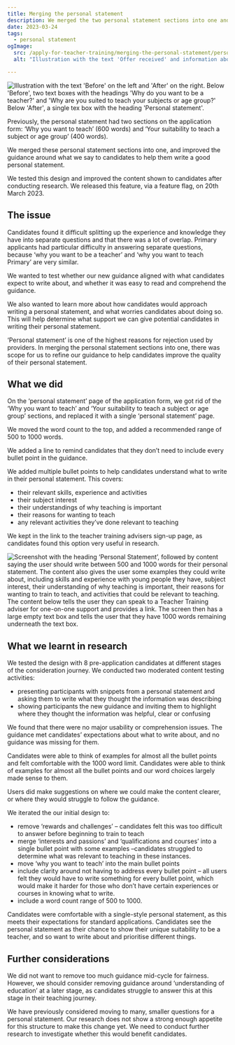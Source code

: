 ```yaml
---
title: Merging the personal statement 
description: We merged the two personal statement sections into one and improved the guidance around what we say to candidates to help them write a good personal statement
date: 2023-03-24
tags:
  - personal statement
ogImage:
  src: /apply-for-teacher-training/merging-the-personal-statement/personal-statement-cover-image.png
  alt: "Illustration with the text 'Offer received' and information about doing an 8 week subject knowledge enhancement course in physics"

---
```

![Illustration with the text 'Before' on the left and 'After' on the right. Below 'Before', two text boxes with the headings 'Why do you want to be a teacher?' and 'Why are you suited to teach your subjects or age group?' Below 'After', a single tex box with the heading 'Personal statement'.](personal-statement-cover-image.png)

Previously, the personal statement had two sections on the application form: ‘Why you want to teach’ (600 words) and ‘Your suitability to teach a subject or age group’ (400 words). 

We merged these personal statement sections into one, and improved the guidance around what we say to candidates to help them write a good personal statement. 

We tested this design and improved the content shown to candidates after conducting research. We released this feature, via a feature flag, on 20th March 2023.

## The issue

Candidates found it difficult splitting up the experience and knowledge they have into separate questions and that there was a lot of overlap. Primary applicants had particular difficulty in answering separate questions, because ‘why you want to be a teacher’ and ‘why you want to teach Primary’ are very similar. 

We wanted to test whether our new guidance aligned with what candidates expect to write about, and whether it was easy to read and comprehend the guidance. 

We also wanted to learn more about how candidates would approach writing a personal statement, and what worries candidates about doing so. This will help determine what support we can give potential candidates in writing their personal statement. 


‘Personal statement’ is one of the highest reasons for rejection used by providers. In merging the personal statement sections into one, there was scope for us to refine our guidance to help candidates improve the quality of their personal statement. 


## What we did

On the ‘personal statement’ page of the application form, we got rid of the ‘Why you want to teach’ and ‘Your suitability to teach a subject or age group’ sections, and replaced it with a single ‘personal statement’ page. 

We moved the word count to the top, and added a recommended range of 500 to 1000 words. 

We added a line to remind candidates that they don’t need to include every bullet point in the guidance. 

We added multiple bullet points to help candidates understand what to write in their personal statement. This covers:

* their relevant skills, experience and activities 
* their subject interest 
* their understandings of why teaching is important 
* their reasons for wanting to teach 
* any relevant activities they’ve done relevant to teaching 

We kept in the link to the teacher training advisers sign-up page, as candidates found this option very useful in research. 

![Screenshot with the heading ‘Personal Statement’, followed by content saying the user should write between 500 and 1000 words for their personal statement. The content also gives the user some examples they could write about, including skills and experience with young people they have, subject interest, their understanding of why teaching is important, their reasons for wanting to train to teach, and activities that could be relevant to teaching. The content below tells the user they can speak to a Teacher Training adviser for one-on-one support and provides a link. The screen then has a large empty text box and tells the user that they have 1000 words remaining underneath the text box.](merged-personal-statement.png)


## What we learnt in research

We tested the design with 8 pre-application candidates at different stages of the consideration journey. We conducted two moderated content testing activities:

* presenting participants with snippets from a personal statement and asking them to write what they thought the information was describing 
* showing participants the new guidance and inviting them to highlight where they thought the information was helpful, clear or confusing

We found that there were no major usability or comprehension issues. The guidance met candidates’ expectations about what to write about, and no guidance was missing for them. 

Candidates were able to think of examples for almost all the bullet points and felt comfortable with the 1000 word limit. Candidates were able to think of examples for almost all the bullet points and our word choices largely made sense to them. 

Users did make suggestions on where we could make the content clearer, or where they would struggle to follow the guidance.

We iterated the our initial design to:

* remove ‘rewards and challenges’ – candidates felt this was too difficult to answer before beginning to train to teach
* merge ‘interests and passions’ and ‘qualifications and courses’ into a single bullet point with some examples –candidates struggled to determine what was relevant to teaching in these instances.
* move ‘why you want to teach’ into the main bullet points 
* include clarity around not having to address every bullet point – all users felt they would have to write something for every bullet point, which would make it harder for those who don’t have certain experiences or courses in knowing what to write. 
* include a word count range of 500 to 1000. 


Candidates were comfortable with a single-style personal statement, as this meets their expectations for standard applications. Candidates see the personal statement as their chance to show their unique suitability to be a teacher, and so want to write about and prioritise different things. 


## Further considerations

We did not want to remove too much guidance mid-cycle for fairness. However, we should consider removing guidance around ‘understanding of education’ at a later stage, as candidates struggle to answer this at this stage in their teaching journey. 

We have previously considered moving to many, smaller questions for a personal statement. Our research does not show a strong enough appetite for this structure to make this change yet. We need to conduct further research to investigate whether this would benefit candidates. 
